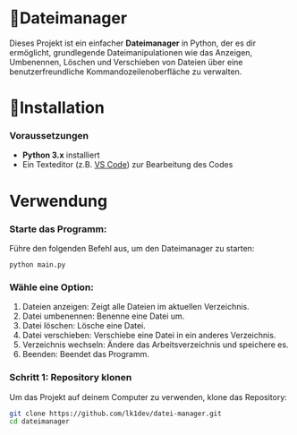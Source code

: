 # 📁Dateimanager

Dieses Projekt ist ein einfacher **Dateimanager** in Python, der es dir ermöglicht, grundlegende Dateimanipulationen wie das Anzeigen, Umbenennen, Löschen und Verschieben von Dateien über eine benutzerfreundliche Kommandozeilenoberfläche zu verwalten.

# 🔧Installation

### Voraussetzungen
- **Python 3.x** installiert
- Ein Texteditor (z.B. [VS Code](https://code.visualstudio.com/)) zur Bearbeitung des Codes

# Verwendung

### Starte das Programm:
Führe den folgenden Befehl aus, um den Dateimanager zu starten:

`python main.py`

### Wähle eine Option:
1. Dateien anzeigen: Zeigt alle Dateien im aktuellen Verzeichnis.
2. Datei umbenennen: Benenne eine Datei um.
3. Datei löschen: Lösche eine Datei.
4. Datei verschieben: Verschiebe eine Datei in ein anderes Verzeichnis.
5. Verzeichnis wechseln: Ändere das Arbeitsverzeichnis und speichere es.
6. Beenden: Beendet das Programm.

### Schritt 1: Repository klonen
Um das Projekt auf deinem Computer zu verwenden, klone das Repository:

```bash
git clone https://github.com/lk1dev/datei-manager.git
cd dateimanager
